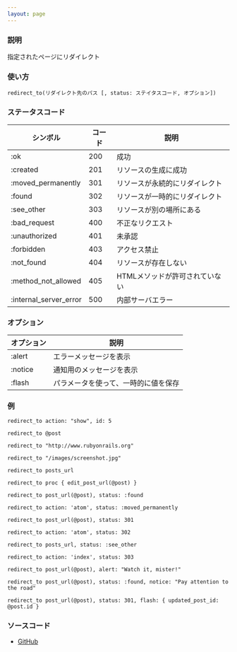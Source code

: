 ```yaml
---
layout: page
---
```

### 説明
指定されたページにリダイレクト

### 使い方
    redirect_to(リダイレクト先のパス [, status: ステイタスコード, オプション])

### ステータスコード

シンボル                 | コード | 説明
---------------------- | --- | -----------------
:ok                    | 200 | 成功
:created               | 201 | リソースの生成に成功
:moved_permanently     | 301 | リソースが永続的にリダイレクト
:found                 | 302 | リソースが一時的にリダイレクト
:see_other             | 303 | リソースが別の場所にある
:bad_request           | 400 | 不正なリクエスト
:unauthorized          | 401 | 未承認
:forbidden             | 403 | アクセス禁止
:not_found             | 404 | リソースが存在しない
:method_not_allowed    | 405 | HTMLメソッドが許可されていない
:internal_server_error | 500 | 内部サーバエラー

### オプション

オプション      | 説明
------------- | ------------------
:alert        | エラーメッセージを表示
:notice       | 通知用のメッセージを表示
:flash        | パラメータを使って、一時的に値を保存

### 例
    redirect_to action: "show", id: 5

    redirect_to @post

    redirect_to "http://www.rubyonrails.org"

    redirect_to "/images/screenshot.jpg"

    redirect_to posts_url

    redirect_to proc { edit_post_url(@post) }

    redirect_to post_url(@post), status: :found

    redirect_to action: 'atom', status: :moved_permanently

    redirect_to post_url(@post), status: 301

    redirect_to action: 'atom', status: 302

    redirect_to posts_url, status: :see_other

    redirect_to action: 'index', status: 303

    redirect_to post_url(@post), alert: "Watch it, mister!"

    redirect_to post_url(@post), status: :found, notice: "Pay attention to the road"

    redirect_to post_url(@post), status: 301, flash: { updated_post_id: @post.id }

### ソースコード
* [GitHub](https://github.com/rails/rails/blob/f33d52c95217212cbacc8d5e44b5a8e3cdc6f5b3/actionpack/lib/action_controller/metal/redirecting.rb#L58)